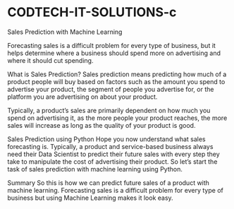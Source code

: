 # CODTECH-IT-SOLUTIONS-c
Sales Prediction with Machine Learning

Forecasting sales is a difficult problem for every type of business, but it helps determine where a business should spend more on advertising and where it should cut spending.

What is Sales Prediction?
Sales prediction means predicting how much of a product people will buy based on factors such as the amount you spend to advertise your product, the segment of people you advertise for, or the platform you are advertising on about your product.

Typically, a product’s sales are primarily dependent on how much you spend on advertising it, as the more people your product reaches, the more sales will increase as long as the quality of your product is good.

Sales Prediction using Python
Hope you now understand what sales forecasting is. Typically, a product and service-based business always need their Data Scientist to predict their future sales with every step they take to manipulate the cost of advertising their product. So let’s start the task of sales prediction with machine learning using Python.

Summary
So this is how we can predict future sales of a product with machine learning. Forecasting sales is a difficult problem for every type of business but using Machine Learning makes it look easy.
